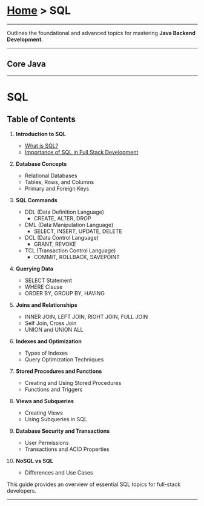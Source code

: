 # [Home](../) >  SQL

---

Outlines the foundational and advanced topics for mastering **Java Backend Development**.

---
## Core Java
---

# SQL

## Table of Contents

1. **Introduction to SQL**
   - [What is SQL?](./sql/intro)
   - [Importance of SQL in Full Stack Development](./sql/intro)

2. **Database Concepts**
   - Relational Databases
   - Tables, Rows, and Columns
   - Primary and Foreign Keys

3. **SQL Commands**
   - DDL (Data Definition Language)
     - CREATE, ALTER, DROP
   - DML (Data Manipulation Language)
     - SELECT, INSERT, UPDATE, DELETE
   - DCL (Data Control Language)
     - GRANT, REVOKE
   - TCL (Transaction Control Language)
     - COMMIT, ROLLBACK, SAVEPOINT

4. **Querying Data**
   - SELECT Statement
   - WHERE Clause
   - ORDER BY, GROUP BY, HAVING

5. **Joins and Relationships**
   - INNER JOIN, LEFT JOIN, RIGHT JOIN, FULL JOIN
   - Self Join, Cross Join
   - UNION and UNION ALL

6. **Indexes and Optimization**
   - Types of Indexes
   - Query Optimization Techniques

7. **Stored Procedures and Functions**
   - Creating and Using Stored Procedures
   - Functions and Triggers

8. **Views and Subqueries**
   - Creating Views
   - Using Subqueries in SQL

9. **Database Security and Transactions**
   - User Permissions
   - Transactions and ACID Properties

10. **NoSQL vs SQL**
    - Differences and Use Cases


This guide provides an overview of essential SQL topics for full-stack developers.

---

